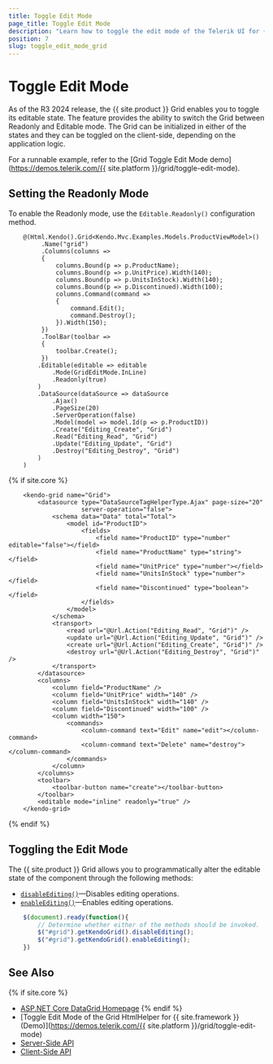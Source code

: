 ```yaml
---
title: Toggle Edit Mode
page_title: Toggle Edit Mode
description: "Learn how to toggle the edit mode of the Telerik UI for {{ site.framework }} Grid."
position: 7
slug: toggle_edit_mode_grid
---
```



# Toggle Edit Mode

As of the R3 2024 release, the {{ site.product }} Grid enables you to toggle its editable state. The feature provides the ability to switch the Grid between Readonly and Editable mode. The Grid can be initialized in either of the states and they can be toggled on the client-side, depending on the application logic.

For a runnable example, refer to the [Grid Toggle Edit Mode demo](https://demos.telerik.com/{{ site.platform }}/grid/toggle-edit-mode).

## Setting the Readonly Mode

To enable the Readonly mode, use the `Editable.Readonly()` configuration method.

```HtmlHelper
    @(Html.Kendo().Grid<Kendo.Mvc.Examples.Models.ProductViewModel>()
         .Name("grid")
         .Columns(columns =>
         {
             columns.Bound(p => p.ProductName);
             columns.Bound(p => p.UnitPrice).Width(140);
             columns.Bound(p => p.UnitsInStock).Width(140);
             columns.Bound(p => p.Discontinued).Width(100);
             columns.Command(command =>
             {
                 command.Edit();
                 command.Destroy();
             }).Width(150);
         })
         .ToolBar(toolbar =>
         {
             toolbar.Create();
         })
        .Editable(editable => editable
            .Mode(GridEditMode.InLine)
            .Readonly(true)
        )
        .DataSource(dataSource => dataSource
            .Ajax()
            .PageSize(20)
            .ServerOperation(false)
            .Model(model => model.Id(p => p.ProductID))
            .Create("Editing_Create", "Grid")
            .Read("Editing_Read", "Grid")
            .Update("Editing_Update", "Grid")
            .Destroy("Editing_Destroy", "Grid")
        )
    )
```
{% if site.core %}
```TagHelper
    <kendo-grid name="Grid">
        <datasource type="DataSourceTagHelperType.Ajax" page-size="20"
                    server-operation="false">
            <schema data="Data" total="Total">
                <model id="ProductID">
                    <fields>
                        <field name="ProductID" type="number" editable="false"></field>
                        <field name="ProductName" type="string"></field>
                        <field name="UnitPrice" type="number"></field>
                        <field name="UnitsInStock" type="number"></field>
                        <field name="Discontinued" type="boolean"></field>
                    </fields>
                </model>
            </schema>
            <transport>
                <read url="@Url.Action("Editing_Read", "Grid")" />
                <update url="@Url.Action("Editing_Update", "Grid")" />
                <create url="@Url.Action("Editing_Create", "Grid")" />
                <destroy url="@Url.Action("Editing_Destroy", "Grid")" />
            </transport>
        </datasource>
        <columns>
            <column field="ProductName" />
            <column field="UnitPrice" width="140" />
            <column field="UnitsInStock" width="140" />
            <column field="Discontinued" width="100" />
            <column width="150">
                <commands>
                    <column-command text="Edit" name="edit"></column-command>
                    <column-command text="Delete" name="destroy"></column-command>
                </commands>
            </column>
        </columns>
        <toolbar>
            <toolbar-button name="create"></toolbar-button>
        </toolbar>
        <editable mode="inline" readonly="true" />
    </kendo-grid>
```
{% endif %}

## Toggling the Edit Mode

The {{ site.product }} Grid allows you to programmatically alter the editable state of the component through the following methods:

* [`disableEditing()`](https://docs.telerik.com/kendo-ui/api/javascript/ui/grid/methods/disableediting)&mdash;Disables editing operations.
* [`enableEditing()`](https://docs.telerik.com/kendo-ui/api/javascript/ui/grid/methods/enableediting)&mdash;Enables editing operations.


```JavaScript
    $(document).ready(function(){
        // Determine whether either of the methods should be invoked.
        $("#grid").getKendoGrid().disableEditing();
        $("#grid").getKendoGrid().enableEditing();
    })
```

## See Also

{% if site.core %}
* [ASP.NET Core DataGrid Homepage](https://www.telerik.com/aspnet-core-ui/grid)
{% endif %}
* [Toggle Edit Mode of the Grid HtmlHelper for {{ site.framework }} (Demo)](https://demos.telerik.com/{{ site.platform }}/grid/toggle-edit-mode)
* [Server-Side API](/api/grid)
* [Client-Side API](https://docs.telerik.com/kendo-ui/api/javascript/ui/grid)